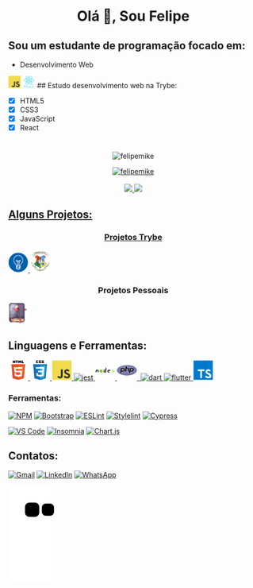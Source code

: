 <h1 align="center">Olá 👋, Sou Felipe</h1>

## Sou um estudante de programação focado em:
  - Desenvolvimento Web 

  <img src="https://raw.githubusercontent.com/devicons/devicon/master/icons/javascript/javascript-original.svg" alt="javascript" width="25" height="25"/>
  <img src="https://raw.githubusercontent.com/devicons/devicon/master/icons/react/react-original-wordmark.svg" alt="react" width="25" height="25"/>
## Estudo desenvolvimento web na Trybe:

- [x] HTML5
- [x] CSS3
- [x] JavaScript
- [x] React
#
<div align="center">
  <p><img src="https://komarev.com/ghpvc/?username=felipemike&label=Profile%20views&color=0e75b6&style=flat" alt="felipemike" /></p>
  <a href="https://github.com/ryo-ma/github-profile-trophy"><img src="https://github-profile-trophy.vercel.app/?username=felipemike" alt="felipemike" /></a>  
</div>
<br>
<div align="center">
  <a href="https://github.com/felipemike">
  <img height="150em" src="https://github-readme-stats.vercel.app/api?username=felipemike&show_icons=true&theme=radical&include_all_commits=true&count_private=true&hide=issues"/>
  <img height="150em" src="https://github-readme-stats.vercel.app/api/top-langs/?username=felipemike&layout=compact&theme=radical"/>
  
</div>

## Alguns Projetos:

<h3 align="center">Projetos Trybe</h3>
  
<a href="https://github.com/felipemike/lessons-learned" target="_blank" rel="noreferrer"> <img src="https://github.com/felipemike/lessons-learned/blob/main/trybe.png" alt="Lessons-Learned" height="40"/> </a>
<a href="https://github.com/felipemike/trybewarts" target="_blank" rel="noreferrer"> <img src="https://github.com/felipemike/trybewarts/blob/main/images/trybewarts-colored.svg" alt="Trybewarts" height="45"/> </a>

<h3 align="center">Projetos Pessoais</h3>
<a href="https://github.com/felipemike/vcp-main" target="_blank" rel="noreferrer"> <img src="https://github.com/felipemike/vcp-main/blob/main/favicon.png" alt="VRCP" height="40"/> </a>
  
## Linguagens e Ferramentas:
<p align="left">
  <a href="https://www.w3.org/html/" target="_blank" rel="noreferrer"> <img src="https://raw.githubusercontent.com/devicons/devicon/master/icons/html5/html5-original-wordmark.svg" alt="html5" width="40" height="40"/> </a> 
  <a href="https://www.w3schools.com/css/" target="_blank" rel="noreferrer"> <img src="https://raw.githubusercontent.com/devicons/devicon/master/icons/css3/css3-original-wordmark.svg" alt="css3" width="40" height="40"/> </a>
  <a href="https://developer.mozilla.org/en-US/docs/Web/JavaScript" target="_blank" rel="noreferrer"> <img src="https://raw.githubusercontent.com/devicons/devicon/master/icons/javascript/javascript-original.svg" alt="javascript" width="40" height="40"/> </a> 
  <a href="https://jestjs.io" target="_blank" rel="noreferrer"> <img src="https://www.vectorlogo.zone/logos/jestjsio/jestjsio-icon.svg" alt="jest" width="40" height="40"/> </a>
  <a href="https://nodejs.org" target="_blank" rel="noreferrer"> <img src="https://raw.githubusercontent.com/devicons/devicon/master/icons/nodejs/nodejs-original-wordmark.svg" alt="nodejs" width="40" height="40"/> </a> 
  <a href="https://www.php.net/" target="_blank" rel="noreferrer"> <img
src="https://raw.githubusercontent.com/devicons/devicon/master/icons/php/php-original.svg" alt="php" width="40" height="40"/> </a> 
  <a href="https://reactjs.org/" target="_blank" rel="noreferrer"> <img
  <a href="https://dart.dev" target="_blank" rel="noreferrer"> <img src="https://www.vectorlogo.zone/logos/dartlang/dartlang-icon.svg" alt="dart" width="40" height="40"/> </a> 
  <a href="https://flutter.dev" target="_blank" rel="noreferrer"> <img src="https://www.vectorlogo.zone/logos/flutterio/flutterio-icon.svg" alt="flutter" width="40" height="40"/> </a> 
  <a href="https://www.typescriptlang.org/" target="_blank" rel="noreferrer"> <img src="https://raw.githubusercontent.com/devicons/devicon/master/icons/typescript/typescript-original.svg" alt="typescript" width="40" height="40"/> </a> 
</p>

### Ferramentas:
  [![NPM](https://img.shields.io/badge/npm-CB3837?style=for-the-badge&logo=npm&logoColor=white)]()
  [![Bootstrap](https://img.shields.io/badge/Bootstrap-563D7C?style=for-the-badge&logo=bootstrap&logoColor=white)](https://getbootstrap.com/)
  [![ESLint](https://img.shields.io/badge/eslint-3A33D1?style=for-the-badge&logo=eslint&logoColor=white)]()
  [![Stylelint](https://img.shields.io/badge/stylelint-000?style=for-the-badge&logo=stylelint&logoColor=white)]()
  [![Cypress](https://img.shields.io/badge/Cypress-17202C?style=for-the-badge&logo=cypress&logoColor=white)]()

  [![VS Code](https://img.shields.io/badge/VSCode-0078D4?style=for-the-badge&logo=visual%20studio%20code&logoColor=white)]()
  [![Insomnia](https://img.shields.io/badge/Insomnia-5849be?style=for-the-badge&logo=Insomnia&logoColor=white)]()
  [![Chart.js](https://img.shields.io/badge/Chart.js-FF6384?style=for-the-badge&logo=chartdotjs&logoColor=white)]()
  
## Contatos:
[![Gmail](https://img.shields.io/badge/Gmail-D14836?logo=gmail&logoColor=white)](mailto:felipeclemente2012@gmail.com)
[![LinkedIn](https://img.shields.io/badge/linkedin-%230077B5.svg?logo=linkedin&logoColor=white)](https://www.linkedin.com/in/felipeclemente2012)
[![WhatsApp](https://img.shields.io/badge/WhatsApp-25D366?logo=whatsapp&logoColor=white)](https://wa.me/5588996970076)
  
  ![Snake animation](https://github.com/felipemike/felipemike/blob/output/github-contribution-grid-snake.svg)
 
</div>
